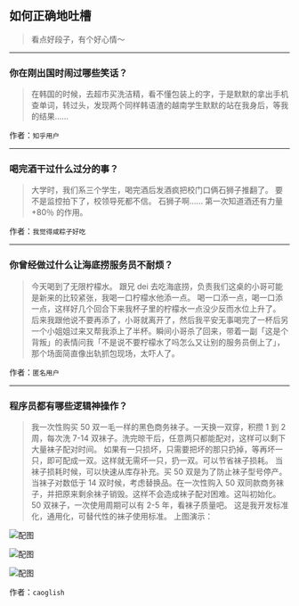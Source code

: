 ## 如何正确地吐槽

> 看点好段子，有个好心情～


 
---

### 你在刚出国时闹过哪些笑话？

> 在韩国的时候，去超市买洗洁精，看不懂包装上的字，于是默默的拿出手机查单词，转过头，发现两个同样韩语渣的越南学生默默的站在我身后，等我的结果……


作者：`知乎用户`

---

### 喝完酒干过什么过分的事？

> 大学时，我们系三个学生，喝完酒后发酒疯把校门口俩石狮子推翻了。
> 要不是监控拍下了，校领导死都不信。
> 石狮子啊......
> 第一次知道酒还有力量 +80％ 的作用。


作者：`我觉得咸粽子好吃`

---

### 你曾经做过什么让海底捞服务员不耐烦？

> 今天喝到了无限柠檬水。
> 跟兄 dei 去吃海底捞，负责我们这桌的小哥可能是新来的比较紧张，我喝一口柠檬水他添一点。
> 喝一口添一点，喝一口添一点，这样好几个回合下来我杯子里的柠檬水一点没少反而水位上升了。
> 后来我跟他说不要再添了，小哥就离开了，然后我平安无事喝完了一杯后另一个小姐姐过来又帮我添上了半杯。瞬间小哥杀了回来，带着一副「这是个背叛」的表情问我「不是说不要柠檬水了吗怎么又让别的服务员倒上了」，那个场面简直像出轨抓包现场，太吓人了。


作者：`匿名用户`

---

### 程序员都有哪些逻辑神操作？

> 我一次性购买 50 双一毛一样的黑色商务袜子。一天换一双穿，积攒 1 到 2 周，每次洗 7-14 双袜子。洗完晾干后，任意两只都能配对，这样可以剩下大量袜子配对时间。
> 如果有一只损坏，只需要把坏的那只扔掉，等再坏一只，即可配成一双。这样就无需坏一只，扔一双。可以节省袜子损耗。
> 当袜子损耗时候，可以快速从库存补充。买 50 双是为了防止袜子型号停产。
> 当袜子对数低于 14 双时候，考虑替换品。在一次性购入 50 双同款商务袜子，并把原来剩余袜子销毁。这样不会造成袜子配对困难。这叫初始化。
> 50 双袜子，一次使用周期可以有 2-5 年，看袜子质量吧。
> 这是我开发标准化，通用化，可替代性的袜子使用标准。
> 上图演示：



![配图](http://pic1.zhimg.com/70/v2-9fc0d47d316106c288d74b2cc666c0a8_b.jpg)



![配图](http://pic3.zhimg.com/70/v2-15110fa3cb97df209b405be0c4518786_b.jpg)



![配图](http://pic3.zhimg.com/70/v2-654b298a202286727616792eb1470982_b.jpg)


作者：`caoglish`